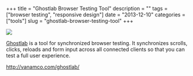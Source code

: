 +++
title = "Ghostlab Browser Testing Tool"
description = ""
tags = ["browser testing", "responsive design"]
date = "2013-12-10"
categories = ["tools"]
slug = "ghostlab-browser-testing-tool"
+++


<div class="tool-screenshot mb1"><a href="http://vanamco.com/ghostlab/"><img id="bluga-thumbnail-2864" class="bluga-thumbnail custom" src="//konigi.com/media/bluga/
wt52a79283f11c2_custom.jpg"/></a></div><p><a href="http://vanamco.com/ghostlab/">Ghostlab</a> is a tool for synchronized browser testing. It synchronizes scrolls, clicks, reloads and form input across all connected clients so that you can test a full user experience.</p>

  
<p><a href="http://vanamco.com/ghostlab/">http://vanamco.com/ghostlab/</a></p>
      
